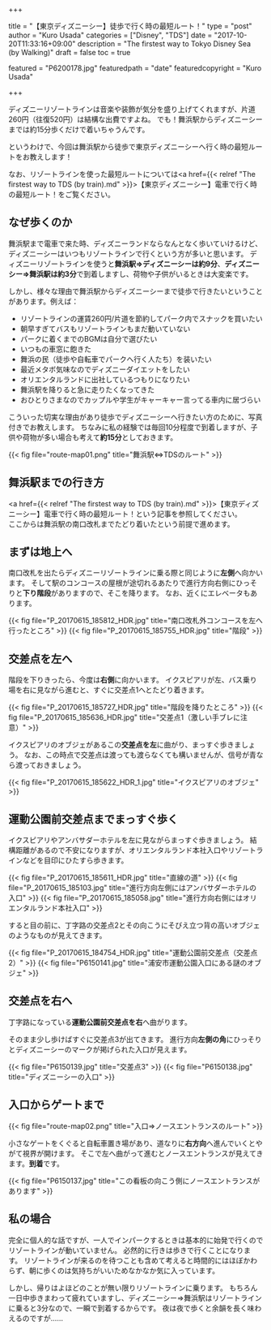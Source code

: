 +++

title       = "【東京ディズニーシー】徒歩で行く時の最短ルート！"
type        = "post"
author      = "Kuro Usada"
categories  = ["Disney", "TDS"]
date        = "2017-10-20T11:33:16+09:00"
description = "The firstest way to Tokyo Disney Sea (by Walking)"
draft       = false
toc         = true

featured              = "P6200178.jpg"
featuredpath          = "date"
featuredcopyright     = "Kuro Usada"

+++

ディズニーリゾートラインは音楽や装飾が気分を盛り上げてくれますが、片道260円（往復520円）は結構な出費ですよね。
でも！舞浜駅からディズニーシーまでは約15分歩くだけで着いちゃうんです。

<!--more-->

というわけで、今回は舞浜駅から徒歩で東京ディズニーシーへ行く時の最短ルートをお教えします！

なお、リゾートラインを使った最短ルートについては<a href={{< relref "The firstest way to TDS (by train).md" >}}>【東京ディズニーシー】電車で行く時の最短ルート！</a>をご覧ください。

## なぜ歩くのか

舞浜駅まで電車で来た時、ディズニーランドならなんとなく歩いていけるけど、ディズニーシーはいつもリゾートラインで行くという方が多いと思います。
ディズニーリゾートラインを使うと**舞浜駅&#8658;ディズニーシーは約9分**、**ディズニーシー&#8658;舞浜駅は約3分**で到着しますし、荷物や子供がいるときは大変楽です。

しかし、様々な理由で舞浜駅からディズニーシーまで徒歩で行きたいということがあります。例えば：

 - リゾートラインの運賃260円/片道を節約してパーク内でスナックを買いたい
 - 朝早すぎてバスもリゾートラインもまだ動いていない
 - パークに着くまでのBGMは自分で選びたい
 - いつもの車窓に飽きた
 - 舞浜の民（徒歩や自転車でパークへ行く人たち）を装いたい
 - 最近メタボ気味なのでディズニーダイエットをしたい
 - オリエンタルランドに出社しているつもりになりたい
 - 舞浜駅を降りると急に走りたくなってきた
 - おひとりさまなのでカップルや学生がキャーキャー言ってる車内に居づらい

こういった切実な理由があり徒歩でディズニーシーへ行きたい方のために、写真付きでお教えします。
ちなみに私の経験では毎回10分程度で到着しますが、子供や荷物が多い場合も考えて**約15分**としておきます。

{{< fig file="route-map01.png" title="舞浜駅⇔TDSのルート" >}}

## 舞浜駅までの行き方

<a href={{< relref "The firstest way to TDS (by train).md" >}}>【東京ディズニーシー】電車で行く時の最短ルート！</a>という記事を参照してください。<br>
ここからは舞浜駅の南口改札までたどり着いたという前提で進めます。

## まずは地上へ

南口改札を出たらディズニーリゾートラインに乗る際と同じように**左側**へ向かいます。
そして駅のコンコースの屋根が途切れるあたりで進行方向右側にひっそりと**下り階段**がありますので、そこを降ります。
なお、近くにエレベータもあります。

{{< fig file="P_20170615_185812_HDR.jpg" title="南口改札外コンコースを左へ行ったところ" >}}
{{< fig file="P_20170615_185755_HDR.jpg" title="階段" >}}

## 交差点を左へ

階段を下りきったら、今度は**右側**に向かいます。
イクスピアリが左、バス乗り場を右に見ながら進むと、すぐに交差点1へとたどり着きます。

{{< fig file="P_20170615_185727_HDR.jpg" title="階段を降りたところ" >}}
{{< fig file="P_20170615_185636_HDR.jpg" title="交差点1（激しい手ブレに注意）" >}}

イクスピアリのオブジェがあるこの**交差点を左**に曲がり、まっすぐ歩きましょう。
なお、この時点で交差点は渡っても渡らなくても構いませんが、信号が青なら渡っておきましょう。

{{< fig file="P_20170615_185622_HDR_1.jpg" title="イクスピアリのオブジェ" >}}

## 運動公園前交差点までまっすぐ歩く

イクスピアリやアンバサダーホテルを左に見ながらまっすぐ歩きましょう。
結構距離があるので不安になりますが、オリエンタルランド本社入口やリゾートラインなどを目印にひたすら歩きます。

{{< fig file="P_20170615_185611_HDR.jpg" title="直線の道" >}}
{{< fig file="P_20170615_185103.jpg" title="進行方向左側にはアンバサダーホテルの入口" >}}
{{< fig file="P_20170615_185058.jpg" title="進行方向右側にはオリエンタルランド本社入口" >}}

すると目の前に、丁字路の交差点2とその向こうにそびえ立つ背の高いオブジェのようなものが見えてきます。

{{< fig file="P_20170615_184754_HDR.jpg" title="運動公園前交差点（交差点2）" >}}
{{< fig file="P6150141.jpg" title="浦安市運動公園入口にある謎のオブジェ" >}}

## 交差点を右へ

丁字路になっている**運動公園前交差点を右**へ曲がります。

そのまま少し歩けばすぐに交差点3が出てきます。
進行方向**左側の角**にひっそりとディズニーシーのマークが掲げられた入口が見えます。

{{< fig file="P6150139.jpg" title="交差点3" >}}
{{< fig file="P6150138.jpg" title="ディズニーシーの入口" >}}

## 入口からゲートまで

{{< fig file="route-map02.png" title="入口⇒ノースエントランスのルート" >}}

小さなゲートをくぐると自転車置き場があり、道なりに**右方向**へ進んでいくとやがて視界が開けます。
そこで左へ曲がって進むとノースエントランスが見えてきます。**到着**です。

{{< fig file="P6150137.jpg" title="この看板の向こう側にノースエントランスがあります" >}}

## 私の場合

完全に個人的な話ですが、一人でインパークするときは基本的に始発で行くのでリゾートラインが動いていません。
必然的に行きは歩きで行くことになります。
リゾートラインが来るのを待つことも含めて考えると時間的にはほぼかわらず、朝に歩くのは気持ちがいいためなかなか気に入っています。

しかし、帰りはよほどのことが無い限りリゾートラインに乗ります。
もちろん一日中歩きまわって疲れていますし、ディズニーシー&#8658;舞浜駅はリゾートラインに乗ると3分なので、一瞬で到着するからです。
夜は夜で歩くと余韻を長く味わえるのですが……
